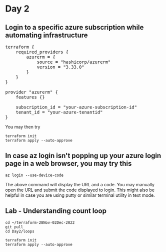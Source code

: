# Day 2

## Login to a specific azure subscription while automating infrastructure
<pre>
terraform {
    required_providers {
        azurerm = {
            source = "hashicorp/azurerm"
            version = "3.33.0"
        }   
    }   
}

provider "azurerm" {
    features {}

    subscription_id = "your-azure-subscription-id"
    tenant_id = "your-azure-tenantid"
}
</pre>

You may then try 
```
terraform init
terraform apply --auto-approve
```


## In case az login isn't popping up your azure login page in a web browser, you may try this
```
az login --use-device-code
```
The above command will display the URL and a code. You may manually open the URL and submit the code displayed to login.  This might also be helpful in case you are using putty or similar terminal utility in text mode.

## Lab - Understanding count loop
```
cd ~/terraform-28Nov-02Dec-2022
git pull
cd Day2/loops

terraform init
terraform apply --auto-approve
```
